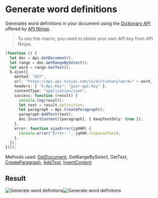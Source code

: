 # Generate word definitions

Generates word definitions in your document using the [Dictionary API](https://api-ninjas.com/api/dictionary) offered by [API Ninjas](https://api-ninjas.com).

> To use this macro, you need to obtain your own API key from API Ninjas.

<!-- This code snippet is shown in the screenshot. -->

<!-- eslint-skip -->

```ts
(function () {
  let doc = Api.GetDocument();
  let range = doc.GetRangeBySelect();
  let word = range.GetText();
  $.ajax({
    method: "GET",
    url: "https://api.api-ninjas.com/v1/dictionary?word=" + word,
    headers: { "X-Api-Key": "your-api-key" },
    contentType: "application/json",
    success: function (result) {
      console.log(result);
      let text = result.definition;
      let paragraph = Api.CreateParagraph();
      paragraph.AddText(text);
      doc.InsertContent([paragraph], { KeepTextOnly: true });
    },
    error: function ajaxError(jqXHR) {
      console.error("Error: ", jqXHR.responseText);
    },
  });
})();
```

Methods used: [GetDocument](/docs/office-api/usage-api/text-document-api/Api/Methods/GetDocument.md), GetRangeBySelect, GetText, [CreateParagraph](/docs/office-api/usage-api/text-document-api/Api/Methods/CreateParagraph.md), [AddText](/docs/office-api/usage-api/text-document-api/ApiParagraph/Methods/AddText.md), [InsertContent](/docs/office-api/usage-api/text-document-api/ApiDocument/Methods/InsertContent.md)

## Result

<!-- imgpath -->

![Generate word definitons](/assets/images/plugins/generate-word-definitions.png#gh-light-mode-only)![Generate word definitons](/assets/images/plugins/generate-word-definitions.dark.png#gh-dark-mode-only)
